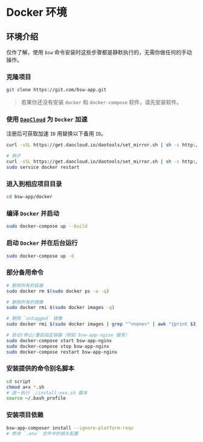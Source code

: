 
# Docker 环境

## 环境介绍

仅作了解，使用 `bsw` 命令安装时这些步骤都是静默执行的，无需你做任何的手动操作。

### 克隆项目

```bash
git clone https://git.com/bsw-app.git
```

> 若果你还没有安装 `docker` 和 `docker-compose` 软件，请先安装软件。

### 使用 [`DaoCloud`](https://www.daocloud.io/mirror) 为 `Docker` 加速

注册后可获取加速 `ID` 用替换以下备用 `ID`。

```bash
curl -sSL https://get.daocloud.io/daotools/set_mirror.sh | sh -s http://{ID}.m.daocloud.io

# 例子
curl -sSL https://get.daocloud.io/daotools/set_mirror.sh | sh -s http://8dd58468.m.daocloud.io
sudo service docker restart
```

### 进入到相应项目目录

```bash
cd bsw-app/docker
```

### 编译 `Docker` 并启动

```bash
sudo docker-compose up --build
```

### 启动 `Docker` 并在后台运行

```bash
sudo docker-compose up -d
```

### 部分备用命令

```bash
# 删除所有的容器
sudo docker rm $(sudo docker ps -a -q)

# 删除所有的镜像
sudo docker rmi $(sudo docker images -q)

# 删除 `untagged` 镜像
sudo docker rmi $(sudo docker images | grep "^<none>" | awk "{print $3}")

# 启动/停止/重启指定容器（例如 bsw-app-nginx 服务）
sudo docker-compose start bsw-app-nginx
sudo docker-compose stop bsw-app-nginx
sudo docker-compose restart bsw-app-nginx
```

### 安装提供的命令别名脚本

```bash
cd script
chmod a+x *.sh
# 逐一执行 ./install-xxx.sh 脚本
source ~/.bash_profile
```

### 安装项目依赖

```bash
bsw-app-composer install --ignore-platform-reqs
# 修改 `.env` 文件中的相关配置
```